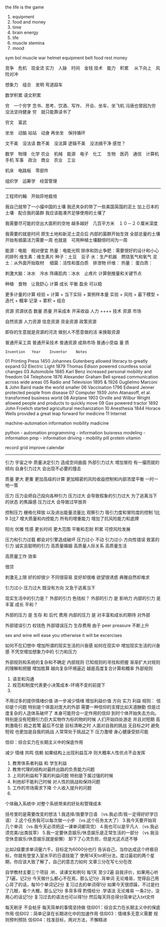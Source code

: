 the life is the game
1. equipment
2. food and money
3. time
4. brain energy
5. life
6. muscle stemina
7. mood

sym bol 
muscle 
war helmet
equipment belt
food
rest
money

竞争　危机　现金流
实力　人脉　时间　金钱
技术　能力　积累　
从下向上　风险对冲　

想象力　组合　发明
弯道超车

数学积累
语文积累

穷　一个穷字
念书、思考、饮酒、写作、
开会、坐车、坐飞机
冯唐也曾因为穷
没法坚持健身
穷　就只能靠读书了

穷文　富武

坐坐　动脑
站站　动身
再坐坐　保持循环

文不美　没法读
数不美　没法算
逻辑不美　没法搞干净
感觉？

数学　物理　化学
农业　机械　能源　电子　化工　
生物　医药　通信　计算机　手机
军事　政治　商业　农业　工业

机床　电路板　零部件

组织学　运筹学　经营管理

---
工程师约翰　开始异地栽培

我自己就带了一小撮中国的土壤
我还夹杂的带了一些美国英国的泥土
加上日本的土壤　配合我的菌群
我应该能凑齐足够使用的土壤了

我需要尽可能的空出大面积的空地
越多越好　几百平方米　１０－２０厘米深度

我需要的就是时间
原生土地和新泥土混合后
内部的菌群开始生效
全部总量的土壤开始有细菌活力需要一周
也就是　可用种植土壤翻倍时间为一周

能源：电能　相对便宜
热量：电能光照
排序和防止争肥：需要很好的设计和小心的排列
维生素：维生素片
种子：土豆　豆子
水：生产机器　燃烧氢气和氧气
泥土：从外面开始取材　
细菌：活性和蛋白质　排泄物
纤维：
热量：
蛋白质：

刺激大脑：冰水　冷水
阵痛肌肉：冰水　止疼片
计算倒推量和关键节点

种植　食物　让我舒心
计算 成长 平衡 盈余 可以稳

更多计量的计算
经验 + 计算 + 当下实际 + 案例样本量
实验 + 风险 + 最下模型 + 迭代 + 概率
记录 + 累积 + 组合

资源
资源状态
数量 质量 开采成本 开采收益
人力 ++++ 技术 资源 市场

自然资源
人力资源
信息资源
资金资源
政策资源

即存的生意就是资源的河流
做别人不愿意做的活 来换取资源

普通开采工具
普通开采技术
普通资源 成熟市场 普通小受益
量 质

	Invention	Year	Inventor	Notes
01	Printing Press	1450	Johannes Gutenberg	allowed literacy to greatly expand
02	Electric Light	1879	Thomas Edison	powered countless social changes
03	Automobile	1885	Karl Benz	increased personal mobility and freedom
04	Telephone	1876	Alexander Graham Bell	spread communication across wide areas
05	Radio and Television	1895 & 1926	Guglielmo Marconi & John Baird	made the world smaller
06	Vaccination	1796	Edward Jenner	protected people from disease
07	Computer	1939	John Atanasoff, et al.	transformed business world
08	Airplane	1903	Orville and Wilbur Wright	allowed people and products to quickly move
09	Gas powered tractor	1892	John Froelich 	started agricultural mechanization
10	Anesthesia	1844	Horace Wells	provided a great leap forward for medicine
11  Internet

machine-automation information mobility madicine

python - automation
programming  - information
buisness modeling - information
pmp - information
driving - mobility
pill protein vitamin

record grid improve calendar

---

引力
宇宙之中 质量决定引力 造成空间曲面
外部引力过大 增加冒险 有一撮而就的倾向
自身引力过大 会出现不必要的撞击

质量
更大 更重 更加高级的计算
更加精密的风险收益控制和内部浓度平衡
一时一地一策

压力
压力会把自己投向各种引力
压力过大 会导致假象的引力过大
为了逃离当下的状态 的焦躁感
压力过大 会导致过早放弃

控制压力 
栅格化释放 以及进出能量流量比
观察引力
吸引力度和冒险度的控制
1比9  3比7
增大质量和内控能力
所有的增重能力 增加了抗风险能力和底牌

阳光 优雅 性感
更长时间 更大范围 平衡和忍耐
积累 可控风险发展

压力和引力过载 都会对引擎造成破坏
压力过小 不动
引力过小 方向性错误
致富的引力
诚实且聪明的引力
高质量婚姻
高质量人际关系
高质量生活

高质量工作
效率 

借贷

刺激无上限 好的却很少
不同很容易 变好却很难
欲望很诱惑 典雅自然却难求

引力过小 压力过大
既没有方向 又急于逃离当下

现实生活中的引力是？ 外部的引力 色钱权？
外部的引力 是 影响力
内部的引力 是 丰富 成长 平和？

外部的压力 是 生存 和 后代 费用
内部的压力 是 对丰富和成长的期待  对外部

外部错误引力 权钱色
外部错误压力 生存费用 由于 peer preasure 不断上升

sex and wine will ease you
otherwise it will be excercises


如何不在幻想中 增加所谓的现实生活的兴奋感
如何在现实中 增加现实生活的兴奋感
不凭空增加想象力中的 引力和压力

外部规则和系统的复杂和不确定
内部规则 已知规则的寻找和把握
渐渐扩大对规则的理解和把握
增加胜算 越向复杂环境逼近 越是高度复合计算和概率
外部规则
1. 语言和沟通
2. 规范和制度代表更小决策成本-环境不变的前提下
3. 

不用过多的提供情绪价值 进一步减少情绪 增加利益价值
方向  实力  利益
规则：
信仰是个问题
特别是个体面对庞大的外部
需要一种信仰的支撑比如天道酬勤
但是过度复杂的人造体系破坏了
本身可能符合一定作用的信仰
到时个体开始失去方向。特别是没有短期引力巨大实物作为标的物的时候
人们开始四处游走 并且对短期 高刺激吸引 趋之若鹜
最后不仅是 目标清晰之时 人面对自我的挑战
无目标之时 避免短视 也更加是自我的挑战
人常常处于挑战之下 压力激增 身心健康受损可能

信仰：综合实力在长期主义中的保底作用



减少 情绪 共鸣 信赖
如果结构上出现利益互冲 
则大概率人性优点不会发挥
1. 教育体系者利益 和 学生利益
2. 教育代理的结构对最终出路的负责能力问题
3. 上司的利益和下属的利益问题 特别是下属过强的时候
4. 利他却不能利己时候 对人性的挑战和保持问题
5. 工作的市场需求下降 个人收入提升的问题
6. 

个体融入系统中 对整个系统带来的好处和管理成本

括号里的是需要改变的想法
1.我选择/我要学日语 （vs.我必须/我一定得好好学日语）
2.这个任务我可以每次做一小步 （vs.这个任务太大了）
3.我今天要开始背几个单词 （vs.我今天必须把这一课单词都背完）
4.我也可以是平凡人 （vs.我必须完美/出类拔萃）
5.我一定要休息娱乐/休息娱乐是正常生活的一部分 （vs.我没空休息娱乐/休息娱乐就是偷懒）
卸下了心灵负担，但是光这点还不够

比如2级要求单词量六千，目标定为6000分也行
告诉自己，当你达成这个终极目标，你就有登堂入室水平的日语技能了
使用14天txt积分法，度过最初的两个星期，你应该大致了解了，自己的意志力如何
文章三分在写七分在改

自学教材主要三个项目
.听、读课文和例句 每1天 至少2遍
自我评价，如果用心听了1遍，记2分
今天做什么都心不在焉，那么记1分
.背单词 无论难易，觉得自己用心背了的话，每10个单词记2分 复习过去的单词得1分
如果今天很烦躁，不过是扫了几眼，看个大概，那么记1分 多背多得 酌情给分
.学语法 无论难易 一条2分，没用心的话记1分 复习过去的语法也可以得1分
然后每天将总得分简单记入txt文件


每天刷牙 不会蛀牙 每天简单的事情坚持做
信仰01：综合实力在长期主义中的保底作用
信仰02：简单记录在长期进化中的加速作用
信仰03：情绪多无意义需要  规则预判预防
信仰04：找准目标，用对方法，不懈精进



